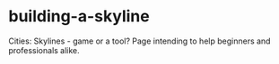 # building-a-skyline
Cities: Skylines - game or  a tool? Page intending to help beginners and professionals alike.
